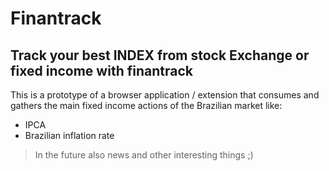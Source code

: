 # Finantrack

## Track your best INDEX from stock Exchange or fixed income with finantrack

This is a prototype of a browser application / extension that consumes and gathers the main fixed income actions of the Brazilian market like:

- IPCA
- Brazilian inflation rate


> In the future also news and other interesting things ;)

